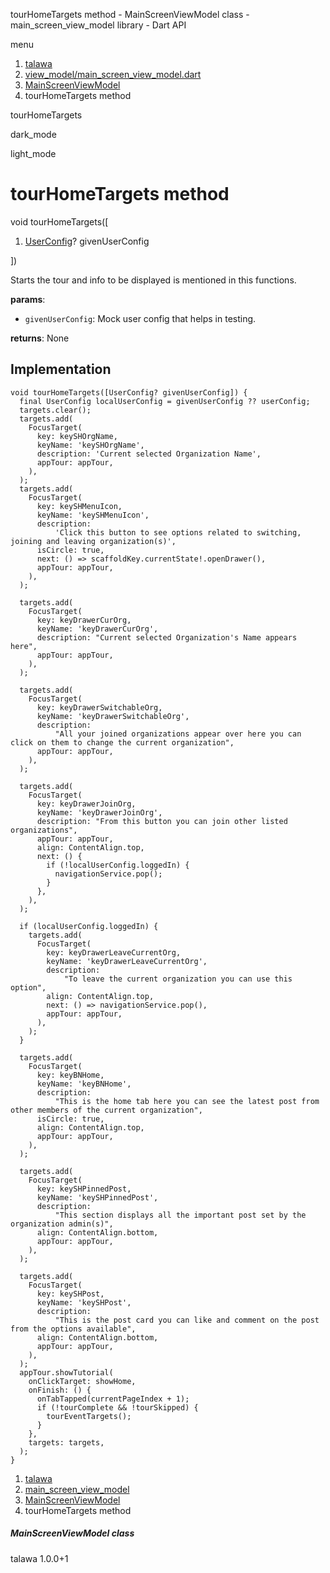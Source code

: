 




tourHomeTargets method - MainScreenViewModel class - main\_screen\_view\_model library - Dart API







menu

1. [talawa](../../index.html)
2. [view\_model/main\_screen\_view\_model.dart](../../view_model_main_screen_view_model/view_model_main_screen_view_model-library.html)
3. [MainScreenViewModel](../../view_model_main_screen_view_model/MainScreenViewModel-class.html)
4. tourHomeTargets method

tourHomeTargets


dark\_mode

light\_mode




# tourHomeTargets method


void
tourHomeTargets([

1. [UserConfig](../../services_user_config/UserConfig-class.html)? givenUserConfig

])

Starts the tour and info to be displayed is mentioned in this functions.

**params**:

* `givenUserConfig`: Mock user config that helps in testing.

**returns**:
None


## Implementation

```
void tourHomeTargets([UserConfig? givenUserConfig]) {
  final UserConfig localUserConfig = givenUserConfig ?? userConfig;
  targets.clear();
  targets.add(
    FocusTarget(
      key: keySHOrgName,
      keyName: 'keySHOrgName',
      description: 'Current selected Organization Name',
      appTour: appTour,
    ),
  );
  targets.add(
    FocusTarget(
      key: keySHMenuIcon,
      keyName: 'keySHMenuIcon',
      description:
          'Click this button to see options related to switching, joining and leaving organization(s)',
      isCircle: true,
      next: () => scaffoldKey.currentState!.openDrawer(),
      appTour: appTour,
    ),
  );

  targets.add(
    FocusTarget(
      key: keyDrawerCurOrg,
      keyName: 'keyDrawerCurOrg',
      description: "Current selected Organization's Name appears here",
      appTour: appTour,
    ),
  );

  targets.add(
    FocusTarget(
      key: keyDrawerSwitchableOrg,
      keyName: 'keyDrawerSwitchableOrg',
      description:
          "All your joined organizations appear over here you can click on them to change the current organization",
      appTour: appTour,
    ),
  );

  targets.add(
    FocusTarget(
      key: keyDrawerJoinOrg,
      keyName: 'keyDrawerJoinOrg',
      description: "From this button you can join other listed organizations",
      appTour: appTour,
      align: ContentAlign.top,
      next: () {
        if (!localUserConfig.loggedIn) {
          navigationService.pop();
        }
      },
    ),
  );

  if (localUserConfig.loggedIn) {
    targets.add(
      FocusTarget(
        key: keyDrawerLeaveCurrentOrg,
        keyName: 'keyDrawerLeaveCurrentOrg',
        description:
            "To leave the current organization you can use this option",
        align: ContentAlign.top,
        next: () => navigationService.pop(),
        appTour: appTour,
      ),
    );
  }

  targets.add(
    FocusTarget(
      key: keyBNHome,
      keyName: 'keyBNHome',
      description:
          "This is the home tab here you can see the latest post from other members of the current organization",
      isCircle: true,
      align: ContentAlign.top,
      appTour: appTour,
    ),
  );

  targets.add(
    FocusTarget(
      key: keySHPinnedPost,
      keyName: 'keySHPinnedPost',
      description:
          "This section displays all the important post set by the organization admin(s)",
      align: ContentAlign.bottom,
      appTour: appTour,
    ),
  );

  targets.add(
    FocusTarget(
      key: keySHPost,
      keyName: 'keySHPost',
      description:
          "This is the post card you can like and comment on the post from the options available",
      align: ContentAlign.bottom,
      appTour: appTour,
    ),
  );
  appTour.showTutorial(
    onClickTarget: showHome,
    onFinish: () {
      onTabTapped(currentPageIndex + 1);
      if (!tourComplete && !tourSkipped) {
        tourEventTargets();
      }
    },
    targets: targets,
  );
}
```

 


1. [talawa](../../index.html)
2. [main\_screen\_view\_model](../../view_model_main_screen_view_model/view_model_main_screen_view_model-library.html)
3. [MainScreenViewModel](../../view_model_main_screen_view_model/MainScreenViewModel-class.html)
4. tourHomeTargets method

##### MainScreenViewModel class





talawa
1.0.0+1






